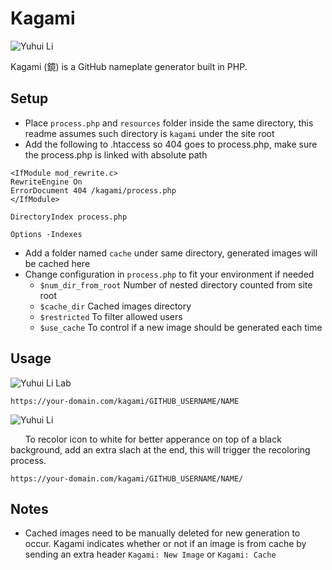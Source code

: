 # Kagami

![Yuhui Li](https://githubtools.yuhuili.com/kagami/yuhuili/Yuhui%20Li/)

Kagami (鏡) is a GitHub nameplate generator built in PHP.

## Setup
- Place `process.php` and `resources` folder inside the same directory, this readme assumes such directory is `kagami` under the site root
- Add the following to .htaccess so 404 goes to process.php, make sure the process.php is linked with absolute path
```
<IfModule mod_rewrite.c>
RewriteEngine On
ErrorDocument 404 /kagami/process.php
</IfModule>

DirectoryIndex process.php

Options -Indexes
```

- Add a folder named `cache` under same directory, generated images will be cached here
- Change configuration in `process.php` to fit your environment if needed
  - `$num_dir_from_root` Number of nested directory counted from site root
  - `$cache_dir` Cached images directory
  - `$restricted` To filter allowed users
  - `$use_cache` To control if a new image should be generated each time

## Usage
![Yuhui Li Lab](https://githubtools.yuhuili.com/kagami/yuhuili-lab/Yuhui%20Li%20Lab)

```
https://your-domain.com/kagami/GITHUB_USERNAME/NAME
```

![Yuhui Li](https://githubtools.yuhuili.com/kagami/yuhuili/Yuhui%20Li/)

&nbsp;&nbsp;&nbsp;&nbsp;&nbsp;&nbsp;To recolor icon to white for better apperance on top of a black background, add an extra slach at the end, this will trigger the recoloring process.

```
https://your-domain.com/kagami/GITHUB_USERNAME/NAME/
```

## Notes
- Cached images need to be manually deleted for new generation to occur. Kagami indicates whether or not if an image is from cache by sending an extra header `Kagami: New Image` or `Kagami: Cache`
